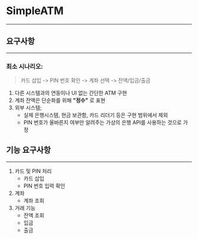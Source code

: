 # SimpleATM

----

## 요구사항

----

### 최소 시나리오: 

> 카드 삽입 -> PIN 번호 확인 -> 계좌 선택 -> 잔액/입금/출금

1. 다른 시스템과의 연동이나 UI 없는 간단한 ATM 구현
2. 계좌 잔액은 단순화를 위해 **\"정수\"** 로 표현
3. 외부 시스템;
   - 실제 은행시스템, 현금 보관함, 카드 리더기 등은 구현 범위에서 제외
   - PIN 번호가 올바른지 여부만 알려주는 가상의 은행 API를 사용하는 것으로 가정

## 기능 요구사항

----

1. 카드 및 PIN 처리
   - 카드 삽입
   - PIN 번호 입력 확인
2. 계좌
   - 계좌 조회
3. 거래 기능
   - 잔액 조회
   - 입금
   - 출금
